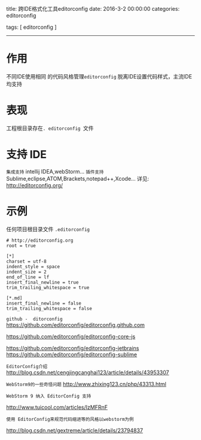 title: 跨IDE格式化工具editorconfig
date: 2016-3-2 00:00:00
categories:   editorconfig

tags: [ editorconfig ]


---
# 作用
不同IDE使用相同 的代码风格管理` editorconfig `
脱离IDE设置代码样式，主流IDE均支持



# 表现
工程根目录存在`. editorconfig `文件


# 支持 IDE
`集成支持` intellij IDEA,webStorm...
`插件支持` Sublime,eclipse,ATOM,Brackets,notepad++,Xcode...
详见: http://editorconfig.org/


# 示例
任何项目根目录文件 `.editorconfig`
```
# http://editorconfig.org
root = true
 
[*]
charset = utf-8
indent_style = space
indent_size = 2
end_of_line = lf
insert_final_newline = true
trim_trailing_whitespace = true
 
[*.md]
insert_final_newline = false
trim_trailing_whitespace = false
```


`github -  ditorconfig `
https://github.com/editorconfig/editorconfig.github.com

https://github.com/editorconfig/editorconfig-core-js

https://github.com/editorconfig/editorconfig-jetbrains
https://github.com/editorconfig/editorconfig-sublime



`EditorConfig介绍`
http://blog.csdn.net/cengjingcanghai123/article/details/43953307


`WebStorm9的一些奇怪问题`
http://www.zhixing123.cn/php/43313.html



`WebStorm 9 纳入 EditorConfig 支持`

http://www.tuicool.com/articles/IzMFRnF


`使用 EditorConfig来规范代码缩进等的风格以webstorm为例`

http://blog.csdn.net/gextreme/article/details/23794837


<!-- more -->
